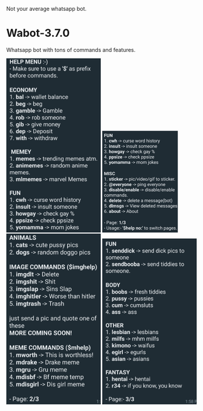 Not your average whatsapp bot. 

# Wabot-3.7.0
Whatsapp bot with tons of commands and features.


<p float="left">
  <img src="https://github.com/pvnotpv/wabot/blob/main/imgs/1.jpg?raw=true" width="250" />
  <img src="https://github.com/pvnotpv/wabot/blob/main/imgs/2.jpg?raw=true" width="200" />
  <img src="https://github.com/pvnotpv/wabot/blob/main/imgs/3.jpg?raw=true" width="250" />
  <img src="https://github.com/pvnotpv/wabot/blob/main/imgs/4.jpg?raw=true" width="250" />
</p>

